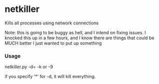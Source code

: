 # netkiller
Kills all processes using network connections

Note: this is going to be buggy as hell, and I intend on fixing issues.
I knocked this up in a few hours, and I know there are things that could be MUCH better
I just wanted to put up something

<h3> Usage </h3>

netkiller.py -d=<devices> -k or -9

if you specify '*' for -d, it will kill everything.
